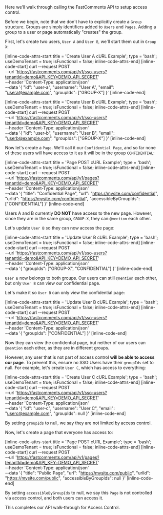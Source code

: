 Here we'll walk through calling the FastComments API to setup access control.

Before we begin, note that we don't have to explicitly create a `Group` structure. Groups are simply identifiers
added to `Users` and `Pages`. Adding a group to a user or page automatically "creates" the group.

First, let's create two users, `User A` and `User B`, we'll start them out in `Group X`:

[inline-code-attrs-start title = 'Create User A cURL Example'; type = 'bash'; useDemoTenant = true; isFunctional = false; inline-code-attrs-end]
[inline-code-start]
curl --request POST \
  --url 'https://fastcomments.com/api/v1/sso-users?tenantId=demo&API_KEY=DEMO_API_SECRET' \
  --header 'Content-Type: application/json' \
  --data '{
	"id": "user-a",
	"username": "User A",
	"email": "usera@example.com",
    "groupIds": ["GROUP-X"]
}'
[inline-code-end]

[inline-code-attrs-start title = 'Create User B cURL Example'; type = 'bash'; useDemoTenant = true; isFunctional = false; inline-code-attrs-end]
[inline-code-start]
curl --request POST \
  --url 'https://fastcomments.com/api/v1/sso-users?tenantId=demo&API_KEY=DEMO_API_SECRET' \
  --header 'Content-Type: application/json' \
  --data '{
	"id": "user-b",
	"username": "User B",
	"email": "userb@example.com",
    "groupIds": ["GROUP-X"]
}'
[inline-code-end]

Now let's create a `Page`. We'll call it our `Confidential Page`, and so far none of these users will have access to it as it will
be in the group `CONFIDENTIAL`:

[inline-code-attrs-start title = 'Page POST cURL Example'; type = 'bash'; useDemoTenant = true; isFunctional = false; inline-code-attrs-end]
[inline-code-start]
curl --request POST \
  --url 'https://fastcomments.com/api/v1/pages?tenantId=demo&API_KEY=DEMO_API_SECRET' \
  --header 'Content-Type: application/json' \
  --data '{
	"title": "Confidential Page",
	"url": "https://mysite.com/confidential",
	"urlId": "https://mysite.com/confidential",
	"accessibleByGroupIds": ["CONFIDENTIAL"]
}'
[inline-code-end]

Users A and B currently **DO NOT** have access to the new page. However, since they are in the same group, `GROUP-X`, they can `@mention` each other.

Let's update `User B` so they can now access the page:

[inline-code-attrs-start title = 'Update User B cURL Example'; type = 'bash'; useDemoTenant = true; isFunctional = false; inline-code-attrs-end]
[inline-code-start]
curl --request POST \
  --url 'https://fastcomments.com/api/v1/sso-users?tenantId=demo&API_KEY=DEMO_API_SECRET' \
  --header 'Content-Type: application/json' \
  --data '{
    "groupIds": ["GROUP-X", "CONFIDENTIAL"]
}'
[inline-code-end]

`User B` now belongs to both groups. Our users can still `@mention` each other, but only `User B` can view our confidential page.

Let's make it so `User B` can only view the confidential page:

[inline-code-attrs-start title = 'Update User B cURL Example'; type = 'bash'; useDemoTenant = true; isFunctional = false; inline-code-attrs-end]
[inline-code-start]
curl --request POST \
  --url 'https://fastcomments.com/api/v1/sso-users?tenantId=demo&API_KEY=DEMO_API_SECRET' \
  --header 'Content-Type: application/json' \
  --data '{
    "groupIds": ["CONFIDENTIAL"]
}'
[inline-code-end]

Now they can view the confidential page, but neither of our users can `@mention` each other, as they are in different groups.

However, any user that is not part of access control **will be able to access our page**. To prevent this, ensure no SSO Users have
their `groupIds` set to null. For example, let's create `User C`, which has access to everything:

[inline-code-attrs-start title = 'Create User C cURL Example'; type = 'bash'; useDemoTenant = true; isFunctional = false; inline-code-attrs-end]
[inline-code-start]
curl --request POST \
  --url 'https://fastcomments.com/api/v1/sso-users?tenantId=demo&API_KEY=DEMO_API_SECRET' \
  --header 'Content-Type: application/json' \
  --data '{
	"id": "user-c",
	"username": "User C",
	"email": "userc@example.com",
    "groupIds": null
}'
[inline-code-end]

By setting `groupIds` to null, we say they are not limited by access control.

Now, let's create a page that everyone has access to:

[inline-code-attrs-start title = 'Page POST cURL Example'; type = 'bash'; useDemoTenant = true; isFunctional = false; inline-code-attrs-end]
[inline-code-start]
curl --request POST \
  --url 'https://fastcomments.com/api/v1/pages?tenantId=demo&API_KEY=DEMO_API_SECRET' \
  --header 'Content-Type: application/json' \
  --data '{
	"title": "Public Page",
	"url": "https://mysite.com/public",
	"urlId": "https://mysite.com/public",
	"accessibleByGroupIds": null
}'
[inline-code-end]

By setting `accessibleByGroupIds` to null, we say this `Page` is not controlled via access control, and both users can access it.

This completes our API walk-through for Access Control.
